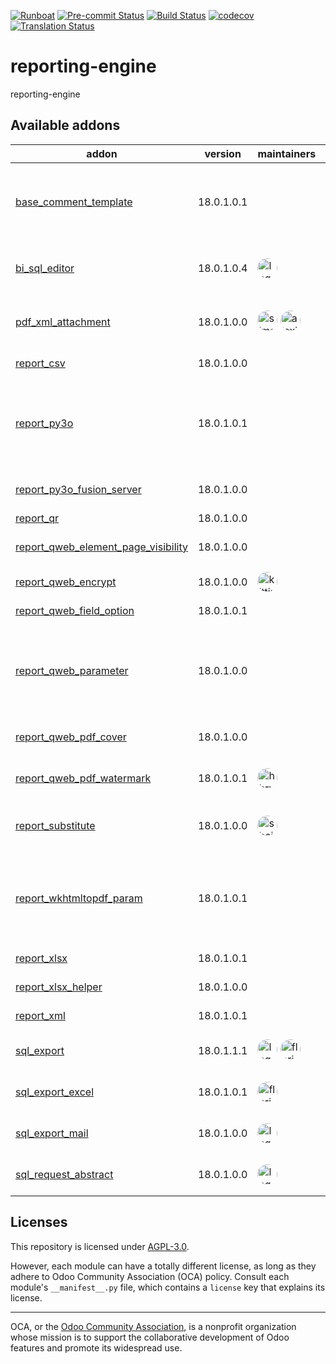 
[![Runboat](https://img.shields.io/badge/runboat-Try%20me-875A7B.png)](https://runboat.odoo-community.org/builds?repo=OCA/reporting-engine&target_branch=18.0)
[![Pre-commit Status](https://github.com/OCA/reporting-engine/actions/workflows/pre-commit.yml/badge.svg?branch=18.0)](https://github.com/OCA/reporting-engine/actions/workflows/pre-commit.yml?query=branch%3A18.0)
[![Build Status](https://github.com/OCA/reporting-engine/actions/workflows/test.yml/badge.svg?branch=18.0)](https://github.com/OCA/reporting-engine/actions/workflows/test.yml?query=branch%3A18.0)
[![codecov](https://codecov.io/gh/OCA/reporting-engine/branch/18.0/graph/badge.svg)](https://codecov.io/gh/OCA/reporting-engine)
[![Translation Status](https://translation.odoo-community.org/widgets/reporting-engine-18-0/-/svg-badge.svg)](https://translation.odoo-community.org/engage/reporting-engine-18-0/?utm_source=widget)

<!-- /!\ do not modify above this line -->

# reporting-engine

reporting-engine

<!-- /!\ do not modify below this line -->

<!-- prettier-ignore-start -->

[//]: # (addons)

Available addons
----------------
addon | version | maintainers | summary
--- | --- | --- | ---
[base_comment_template](base_comment_template/) | 18.0.1.0.1 |  | Add conditional mako template to any reporton models that inherits comment.template.
[bi_sql_editor](bi_sql_editor/) | 18.0.1.0.4 | <a href='https://github.com/legalsylvain'><img src='https://github.com/legalsylvain.png' width='32' height='32' style='border-radius:50%;' alt='legalsylvain'/></a> | BI Views builder, based on Materialized or Normal SQL Views
[pdf_xml_attachment](pdf_xml_attachment/) | 18.0.1.0.0 | <a href='https://github.com/simahawk'><img src='https://github.com/simahawk.png' width='32' height='32' style='border-radius:50%;' alt='simahawk'/></a> <a href='https://github.com/alexis-via'><img src='https://github.com/alexis-via.png' width='32' height='32' style='border-radius:50%;' alt='alexis-via'/></a> | Provides helpers to work w/ PDFs and XML attachments
[report_csv](report_csv/) | 18.0.1.0.0 |  | Base module to create csv report
[report_py3o](report_py3o/) | 18.0.1.0.1 |  | Reporting engine based on Libreoffice (ODT -> ODT, ODT -> PDF, ODT -> DOC, ODT -> DOCX, ODS -> ODS, etc.)
[report_py3o_fusion_server](report_py3o_fusion_server/) | 18.0.1.0.0 |  | Let the fusion server handle format conversion.
[report_qr](report_qr/) | 18.0.1.0.0 |  | Web QR Manager
[report_qweb_element_page_visibility](report_qweb_element_page_visibility/) | 18.0.1.0.0 |  | Report Qweb Element Page Visibility
[report_qweb_encrypt](report_qweb_encrypt/) | 18.0.1.0.0 | <a href='https://github.com/kittiu'><img src='https://github.com/kittiu.png' width='32' height='32' style='border-radius:50%;' alt='kittiu'/></a> | Allow to encrypt qweb pdfs
[report_qweb_field_option](report_qweb_field_option/) | 18.0.1.0.1 |  | Report Qweb Field Option
[report_qweb_parameter](report_qweb_parameter/) | 18.0.1.0.0 |  | Add new parameters for qweb templates in order to reduce field length and check minimal length
[report_qweb_pdf_cover](report_qweb_pdf_cover/) | 18.0.1.0.0 |  | Add front and back covers to your QWeb PDF reports
[report_qweb_pdf_watermark](report_qweb_pdf_watermark/) | 18.0.1.0.1 | <a href='https://github.com/hbrunn'><img src='https://github.com/hbrunn.png' width='32' height='32' style='border-radius:50%;' alt='hbrunn'/></a> | Add watermarks to your QWEB PDF reports
[report_substitute](report_substitute/) | 18.0.1.0.0 | <a href='https://github.com/sbejaoui'><img src='https://github.com/sbejaoui.png' width='32' height='32' style='border-radius:50%;' alt='sbejaoui'/></a> | This module allows to create substitution rules for report actions.
[report_wkhtmltopdf_param](report_wkhtmltopdf_param/) | 18.0.1.0.1 |  | Add new parameters for a paper format to be used by wkhtmltopdf command as arguments.
[report_xlsx](report_xlsx/) | 18.0.1.0.1 |  | Base module to create xlsx report
[report_xlsx_helper](report_xlsx_helper/) | 18.0.1.0.0 |  | Report xlsx helpers
[report_xml](report_xml/) | 18.0.1.0.1 |  | Allow to generate XML reports
[sql_export](sql_export/) | 18.0.1.1.1 | <a href='https://github.com/legalsylvain'><img src='https://github.com/legalsylvain.png' width='32' height='32' style='border-radius:50%;' alt='legalsylvain'/></a> <a href='https://github.com/florian-dacosta'><img src='https://github.com/florian-dacosta.png' width='32' height='32' style='border-radius:50%;' alt='florian-dacosta'/></a> | Export data in csv file with SQL requests
[sql_export_excel](sql_export_excel/) | 18.0.1.0.1 | <a href='https://github.com/florian-dacosta'><img src='https://github.com/florian-dacosta.png' width='32' height='32' style='border-radius:50%;' alt='florian-dacosta'/></a> | Allow to export a sql query to an excel file.
[sql_export_mail](sql_export_mail/) | 18.0.1.0.0 | <a href='https://github.com/legalsylvain'><img src='https://github.com/legalsylvain.png' width='32' height='32' style='border-radius:50%;' alt='legalsylvain'/></a> | Send csv file generated by sql query by mail.
[sql_request_abstract](sql_request_abstract/) | 18.0.1.0.0 | <a href='https://github.com/legalsylvain'><img src='https://github.com/legalsylvain.png' width='32' height='32' style='border-radius:50%;' alt='legalsylvain'/></a> | Abstract Model to manage SQL Requests

[//]: # (end addons)

<!-- prettier-ignore-end -->

## Licenses

This repository is licensed under [AGPL-3.0](LICENSE).

However, each module can have a totally different license, as long as they adhere to Odoo Community Association (OCA)
policy. Consult each module's `__manifest__.py` file, which contains a `license` key
that explains its license.

----
OCA, or the [Odoo Community Association](http://odoo-community.org/), is a nonprofit
organization whose mission is to support the collaborative development of Odoo features
and promote its widespread use.
